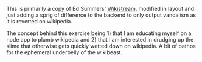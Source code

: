 This is primarily a copy of Ed Summers' [Wikistream](https://github.com/edsu/wikistream), modified in layout and just adding a sprig of difference to the backend to only output vandalism as it is reverted on wikipedia.

The concept behind this exercise being 1) that I am educating myself on a node app to plumb wikipedia and 2) that i am interested in drudging up the slime that otherwise gets quickly wetted down on wikipedia. A bit of pathos for the ephemeral underbelly of the wikibeast.
